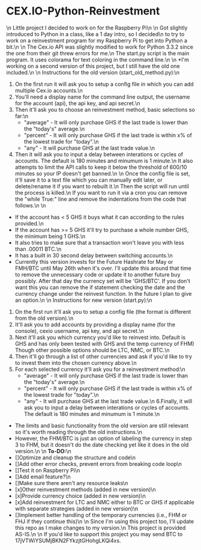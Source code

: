﻿CEX.IO-Python-Reinvestment
==========================
\n
Little project I decided to work on for the Raspberry Pi\n
\n
Got slightly introduced to Python in a class, like a 1 day intro, so I decided\n
to try to work on a reinvestment program for my Raspberry Pi to get into Python a bit.\n
\n
The Cex.io API was slightly modified to work for Python 3.3.2 since the one from their git threw errors for me.\n
The start.py script is the main program. It uses colorama for text coloring in the command line.\n
\n
*I'm working on a second version of this project, but I still have the old one included.\n
\n
Instructions for the old version (start_old_method.py):\n
1. On the first run it will ask you to setup a config file in which you can add multiple Cex.io accounts.\n
2. You'll need a display name for the command line output, the username for the account (api), the api key, and api secret.\n
3. Then it'll ask you to choose an reinvestment method, basic selections so far:\n
    * "average" - It will only purchase GHS if the last trade is lower than the "today's" average.\n
    * "percent" - It will only purchase GHS if the last trade is within x% of the lowest trade for "today".\n
    * "any" - It will purchase GHS at the last trade value.\n
3. Then it will ask you to input a delay between interations or cycles of accounts. The default is 180 minutes and minumum is 1 minute.\n
It also attempts to limit the API calls to keep it below the threshold of 600/10 minutes so your IP doesn't get banned.\n
\n
Once the config file is set, it'll save it to a text file which you can manually edit later, or delete/rename it if you want to rebuilt it.\n
Then the script will run until the process is killed.\n
If you want to run it via a cron you can remove the "while True:" line and remove the indentations from the code that follows.\n
\n
* If the account has < 5 GHS it buys what it can according to the rules provided.\n
* If the account has >= 5 GHS it'll try to purchase a whole number GHS, the minimum being 1 GHS.\n
* It also tries to make sure that a transaction won't leave you with less than .00011 BTC.\n
* It has a built in 30 second delay between switching accounts.\n
* Currently this version invests for the Future Hashrate for May or FMH/BTC until May 26th when it's over. I'll update this around that time to remove the unnecessary code or update it to another future buy possibly. After that day the currency set will be 'GHS/BTC'. If you don't want this you can remove the if statement checking the date and the currency change under the reinvest function. In the future I plan to give an option.\n
\n
Instructions for new version (start.py):\n
1. On the first run it'll ask you to setup a config file (the format is different from the old version).\n
2. It'll ask you to add accounts by providing a display name (for the console), cexio username, api key, and api secret.\n
3. Next it'll ask you which currency you'd like to reinvest into. Default is GHS and has only been tested with GHS and the temp currency of FHM) Though other possible options should be LTC, NMC, or BTC.\n
4. Then it'll go through a list of other currencies and ask if you'd like to try to invest them into the chosen currency above.\n
5. For each selected currency it'll ask you for a reinvestment method:\n
	* "average" - It will only purchase GHS if the last trade is lower than the "today's" average.\n
    * "percent" - It will only purchase GHS if the last trade is within x% of the lowest trade for "today".\n
    * "any" - It will purchase GHS at the last trade value.\n
6.Finally, it will ask you to input a delay between interations or cycles of accounts. The default is 180 minutes and minumum is 1 minute.\n
* The limits and basic functionality from the old version are still relevant so it's worth reading through the old instructions.\n
* However, the FHM/BTC is just an option of labeling the currency in step 3 to FHM, but it doesn't do the date checking yet like it does in the old version.\n
\n
**To-DO:**\n
* []Optimize and cleanup the structure and code\n
* []Add other error checks, prevent errors from breaking code loop\n
* []Test it on Raspberry Pi\n
* []Add email feature?\n
* []Make sure there aren't any resource leaks\n
* [x]Other reinvestment methods (added in new version)\n
* [x]Provide currency choice (added in new version)\n
* [x]Add reinvestment for LTC and NMC either to BTC or GHS if applicable with separate strategies (added in new version)\n
* []Implement better handling of the temporary currencies (i.e., FHM or FHJ if they continue this)\n
\n
Since I'm using this project too, I'll update this repo as I make changes to my version.\n
This project is provided AS-IS.\n
\n
If you'd like to support this project you may send BTC to 17jVTWiYSUMjBKN2FYkzjtGHohgLKQi4xs.